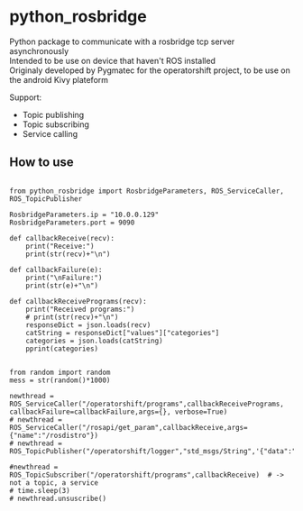 # python_rosbridge

Python package to communicate with a rosbridge tcp server asynchronously  
Intended to be use on device that haven't ROS installed  
Originaly developed by Pygmatec for the operatorshift project, to be use on the android Kivy plateform  

Support:
- Topic publishing
- Topic subscribing
- Service calling

## How to use

~~~

from python_rosbridge import RosbridgeParameters, ROS_ServiceCaller, ROS_TopicPublisher

RosbridgeParameters.ip = "10.0.0.129"
RosbridgeParameters.port = 9090

def callbackReceive(recv):
    print("Receive:")
    print(str(recv)+"\n")

def callbackFailure(e):
    print("\nFailure:")
    print(str(e)+"\n")

def callbackReceivePrograms(recv):
    print("Received programs:")
    # print(str(recv)+"\n")
    responseDict = json.loads(recv)
    catString = responseDict["values"]["categories"]
    categories = json.loads(catString)
    pprint(categories)


from random import random
mess = str(random()*1000)

newthread = ROS_ServiceCaller("/operatorshift/programs",callbackReceivePrograms, callbackFailure=callbackFailure,args={}, verbose=True)
# newthread = ROS_ServiceCaller("/rosapi/get_param",callbackReceive,args={"name":"/rosdistro"})
# newthread = ROS_TopicPublisher("/operatorshift/logger","std_msgs/String",'{"data":"'+mess+'"}')

#newthread = ROS_TopicSubscriber("/operatorshift/programs",callbackReceive)  # -> not a topic, a service
# time.sleep(3)
# newthread.unsuscribe()

~~~
